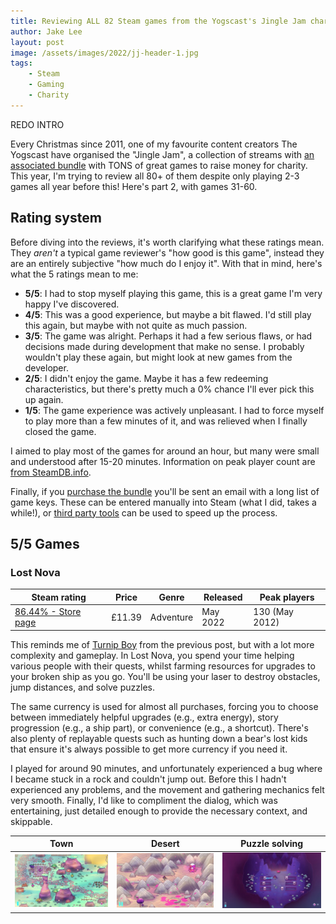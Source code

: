 ```yaml
---
title: Reviewing ALL 82 Steam games from the Yogscast's Jingle Jam charity bundle (part 2 of 3)
author: Jake Lee
layout: post
image: /assets/images/2022/jj-header-1.jpg
tags:
    - Steam
    - Gaming
    - Charity
---
```


REDO INTRO

Every Christmas since 2011, one of my favourite content creators The Yogscast have organised the "Jingle Jam", a collection of streams with [an associated bundle](https://jinglejam.tiltify.com/) with TONS of great games to raise money for charity. This year, I'm trying to review all 80+ of them despite only playing 2-3 games all year before this! Here's part 2, with games 31-60. 

## Rating system

Before diving into the reviews, it's worth clarifying what these ratings mean. They *aren't* a typical game reviewer's "how good is this game", instead they are an entirely subjective "how much do I enjoy it". With that in mind, here's what the 5 ratings mean to me:

* **5/5**: I had to stop myself playing this game, this is a great game I'm very happy I've discovered.
* **4/5**: This was a good experience, but maybe a bit flawed. I'd still play this again, but maybe with not quite as much passion.
* **3/5**: The game was alright. Perhaps it had a few serious flaws, or had decisions made during development that make no sense. I probably wouldn't play these again, but might look at new games from the developer.
* **2/5**: I didn't enjoy the game. Maybe it has a few redeeming characteristics, but there's pretty much a 0% chance I'll ever pick this up again.
* **1/5**: The game experience was actively unpleasant. I had to force myself to play more than a few minutes of it, and was relieved when I finally closed the game. 

I aimed to play most of the games for around an hour, but many were small and understood after 15-20 minutes. Information on peak player count are [from SteamDB.info](https://steamdb.info/).

Finally, if you [purchase the bundle](https://jinglejam.tiltify.com/) you'll be sent an email with a long list of game keys. These can be entered manually into Steam (what I did, takes a while!), or [third party tools](https://jinglejam.tiltify.com/) can be used to speed up the process.

## 5/5 Games

### Lost Nova

| Steam rating | Price | Genre | Released | Peak players
| --- | --- | --- | --- | --- |
| [86.44% - Store page](https://store.steampowered.com/app/1603410/) | £11.39 | Adventure | May 2022 | 130 (May 2012) |

This reminds me of [Turnip Boy](https://jakelee.co.uk/reviewing-every-jingle-jam-steam-game/#turnip-boy-commits-tax-evasion) from the previous post, but with a lot more complexity and gameplay. In Lost Nova, you spend your time helping various people with their quests, whilst farming resources for upgrades to your broken ship as you go. You'll be using your laser to destroy obstacles, jump distances, and solve puzzles.

The same currency is used for almost all purchases, forcing you to choose between immediately helpful upgrades (e.g., extra energy), story progression (e.g., a ship part), or convenience (e.g., a shortcut). There's also plenty of replayable quests such as hunting down a bear's lost kids that ensure it's always possible to get more currency if you need it.

I played for around 90 minutes, and unfortunately experienced a bug where I became stuck in a rock and couldn't jump out. Before this I hadn't experienced any problems, and the movement and gathering mechanics felt very smooth. Finally, I'd like to compliment the dialog, which was entertaining, just detailed enough to provide the necessary context, and skippable.

| Town | Desert | Puzzle solving |
| --- | --- | --- |
| [![](/assets/images/2022/jj-lostnova-town-thumbnail.jpg)](/assets/images/2022/jj-lostnova-town.jpg) | [![](/assets/images/2022/jj-lostnova-desert-thumbnail.jpg)](/assets/images/2022/jj-lostnova-desert.jpg) | [![](/assets/images/2022/jj-lostnova-puzzle-thumbnail.jpg)](/assets/images/2022/jj-lostnova-puzzle.jpg) |
